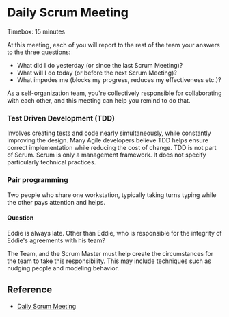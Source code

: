 # Daily Scrum Meeting

Timebox: 15 minutes

At this meeting, each of you will report to the rest of the team your answers to the three questions:
* What did I do yesterday (or since the last Scrum Meeting)?
* What will I do today (or before the next Scrum Meeting)?
* What impedes me (blocks my progress, reduces my effectiveness etc.)?

As a self-organization team, you're collectively responsible for collaborating with each other, and this meeting can help you remind to do that.

### Test Driven Development (TDD)
Involves creating tests and code nearly simultaneously, while constantly improving the design. Many Agile developers believe TDD helps ensure correct implementation while reducing the cost of change. TDD is not part of Scrum. Scrum is only a management framework. It does not specify particularly technical practices.

### Pair programming
Two people who share one workstation, typically taking turns typing while the other pays attention and helps.


#### Question
Eddie is always late. Other than Eddie, who is responsible for the integrity of Eddie's agreements with his team?

The Team, and the Scrum Master must help create the circumstances for the team to take this responsibility. This may include techniques such as nudging people and modeling behavior.

## Reference
* [Daily Scrum Meeting](https://www.collab.net/services/training/agile_e-learning#b4)